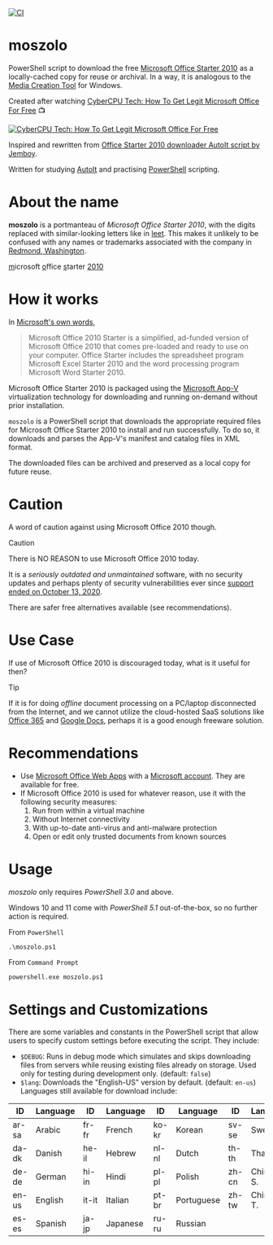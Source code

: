 [![CI](https://github.com/gyk4j/moszolo/actions/workflows/ci.yml/badge.svg)](https://github.com/gyk4j/moszolo/actions/workflows/ci.yml)

# moszolo
PowerShell script to download the free 
[Microsoft Office Starter 2010][msoffice-starter-2010] as a locally-cached copy 
for reuse or archival. In a way, it is analogous to the 
[Media Creation Tool][media-creation-tool] for Windows.

Created after watching 
[CyberCPU Tech: How To Get Legit Microsoft Office For Free][cybercpu] :tv:

[![CyberCPU Tech: How To Get Legit Microsoft Office For Free](https://img.youtube.com/vi/ud0WTQcTgSE/0.jpg)][cybercpu]

Inspired and rewritten from 
[Office Starter 2010 downloader AutoIt script by Jemboy][downloader].

Written for studying [AutoIt][autoit] and practising [PowerShell][pwsh] 
scripting.

# About the name

**moszolo** is a portmanteau of *Microsoft Office Starter 2010*, with the 
digits replaced with similar-looking letters like in [leet][leet]. This makes 
it unlikely to be confused with any names or trademarks associated with the 
company in [Redmond, Washington][redmond].

<ins>m</ins>icrosoft <ins>o</ins>ffice <ins>s</ins>tarter <ins>2010</ins>  

# How it works

In [Microsoft's own words][msoffice-starter-2010],

> Microsoft Office 2010 Starter is a simplified, ad-funded version of Microsoft 
> Office 2010 that comes pre-loaded and ready to use on your computer. Office 
> Starter includes the spreadsheet program Microsoft Excel Starter 2010 and the 
> word processing program Microsoft Word Starter 2010.

Microsoft Office Starter 2010 is packaged using the [Microsoft App-V][ms-app-v] 
virtualization technology for downloading and running on-demand without prior 
installation.

`moszolo` is a PowerShell script that downloads the appropriate required files 
for Microsoft Office Starter 2010 to install and run successfully. To do so, it
downloads and parses the App-V's manifest and catalog files in XML format. 

The downloaded files can be archived and preserved as a local copy for future 
reuse.

# Caution

A word of caution against using Microsoft Office 2010 though.

> [!CAUTION]
>
> There is NO REASON to use Microsoft Office 2010 today.
>
> It is a *seriously outdated and unmaintained* software, with no security 
> updates and perhaps plenty of security vulnerabilities ever since 
> [support ended on October 13, 2020][support-end].
> 
> There are safer free alternatives available (see recommendations).

# Use Case

If use of Microsoft Office 2010 is discouraged today, what is it useful for 
then?

> [!TIP]
> If it is for doing *offline* document processing on a PC/laptop disconnected 
> from the Internet, and we cannot utilize the cloud-hosted SaaS solutions like 
> [Office 365][office-web-apps] and [Google Docs][gdocs], perhaps it is a good
> enough freeware solution.

# Recommendations

- Use [Microsoft Office Web Apps][office-web-apps] with a 
  [Microsoft account][ms-acct]. They are available for free.
- If Microsoft Office 2010 is used for whatever reason, use it with the 
  following security measures:
  1. Run from within a virtual machine
  2. Without Internet connectivity
  3. With up-to-date anti-virus and anti-malware protection
  4. Open or edit only trusted documents from known sources

# Usage

*moszolo* only requires *PowerShell 3.0* and above.

Windows 10 and 11 come with *PowerShell 5.1* out-of-the-box, so no further 
action is required.

From `PowerShell`

```pwsh
.\moszolo.ps1
```

From `Command Prompt`

```bat
powershell.exe moszolo.ps1
```

# Settings and Customizations

There are some variables and constants in the PowerShell script that allow users
to specify custom settings before executing the script. They include:

- `$DEBUG`: Runs in debug mode which simulates and skips downloading files from 
  servers while reusing existing files already on storage. Used only for 
  testing during development only. (default: `false`)
- `$lang`: Downloads the "English-US" version by default. (default: `en-us`)
  Languages still available for download include:

| ID    | Language   | ID    | Language   | ID    | Language   | ID    | Language   |
| ----- | ---------- | ----- | ---------- | ----- | ---------- | ----- | ---------- |
| ar-sa | Arabic     | fr-fr | French     | ko-kr | Korean     | sv-se | Swedish    |
| da-dk | Danish     | he-il | Hebrew     | nl-nl | Dutch      | th-th | Thai       |
| de-de | German     | hi-in | Hindi      | pl-pl | Polish     | zh-cn | Chinese S. |
| en-us | English    | it-it | Italian    | pt-br | Portuguese | zh-tw | Chinese T. |
| es-es | Spanish    | ja-jp | Japanese   | ru-ru | Russian    |       |            |

[media-creation-tool]: https://www.microsoft.com/en-us/software-download/windows10
[msoffice-starter-2010]: https://support.microsoft.com/en-gb/office/getting-started-with-office-starter-379fba5a-6d82-4e19-aa2e-d41627f5ea5e
[downloader]: https://www.autoitscript.com/forum/topic/205471-office-2010-starter-downloader/
[autoit]: https://www.autoitscript.com/site/
[leet]: https://en.wikipedia.org/wiki/Leet
[redmond]: https://en.wikipedia.org/wiki/Redmond,_Washington
[pwsh]: https://learn.microsoft.com/en-us/powershell/
[cybercpu]: https://www.youtube.com/watch?v=ud0WTQcTgSE
[ms-app-v]: https://en.wikipedia.org/wiki/Microsoft_App-V
[support-end]: https://support.microsoft.com/en-us/office/end-of-support-for-office-2010-3a3e45de-51ac-4944-b2ba-c2e415432789
[office-web-apps]: https://www.office.com/?ms.officeurl=webapps
[gdocs]: https://docs.google.com
[ms-acct]: https://account.microsoft.com/account/Account
